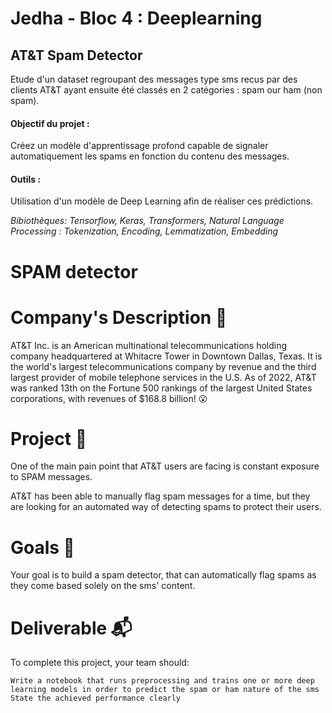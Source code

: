 # Jedha - Bloc 4 : Deeplearning


## AT&T Spam Detector

Etude d'un dataset regroupant des messages type sms recus par des clients AT&T ayant ensuite été classés en 2 catégories : spam our ham (non spam).

#### Objectif du projet : 

Créez un modèle d'apprentissage profond capable de signaler automatiquement les spams en fonction du contenu des messages.

#### Outils : 

Utilisation d'un modèle de Deep Learning afin de réaliser ces prédictions.

_Bibiothèques: Tensorflow, Keras, Transformers, Natural Language Processing : Tokenization, Encoding, Lemmatization, Embedding_




# SPAM detector
# Company's Description 📇

AT&T Inc. is an American multinational telecommunications holding company headquartered at Whitacre Tower in Downtown Dallas, Texas. It is the world's largest telecommunications company by revenue and the third largest provider of mobile telephone services in the U.S. As of 2022, AT&T was ranked 13th on the Fortune 500 rankings of the largest United States corporations, with revenues of $168.8 billion! 😮

# Project 🚧

One of the main pain point that AT&T users are facing is constant exposure to SPAM messages.

AT&T has been able to manually flag spam messages for a time, but they are looking for an automated way of detecting spams to protect their users.

# Goals 🎯

Your goal is to build a spam detector, that can automatically flag spams as they come based solely on the sms' content.

# Deliverable 📬

To complete this project, your team should:

    Write a notebook that runs preprocessing and trains one or more deep learning models in order to predict the spam or ham nature of the sms
    State the achieved performance clearly


